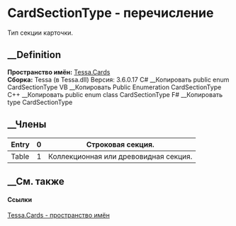 # CardSectionType - перечисление
Тип секции карточки.
## __Definition
 **Пространство имён:** [Tessa.Cards](N_Tessa_Cards.htm)  
 **Сборка:** Tessa (в Tessa.dll) Версия: 3.6.0.17
C# __Копировать
     public enum CardSectionType
VB __Копировать
     Public Enumeration CardSectionType
C++ __Копировать
     public enum class CardSectionType
F# __Копировать
     type CardSectionType
##  __Члены
Entry| 0|  Строковая секция.  
---|---|---  
Table| 1|  Коллекционная или древовидная секция.  
## __См. также
#### Ссылки
[Tessa.Cards - пространство имён](N_Tessa_Cards.htm)
